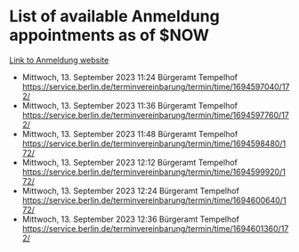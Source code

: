 # List of available Anmeldung appointments as of $NOW
[Link to Anmeldung website](https://service.berlin.de/terminvereinbarung/termin/tag.php?termin=1&anliegen[]=120686&dienstleisterlist=122210,122217,327316,122219,327312,122227,327314,122231,327346,122243,327348,122254,122252,329742,122260,329745,122262,329748,122271,327278,122273,327274,122277,327276,330436,122280,327294,122282,327290,122284,327292,122291,327270,122285,327266,122286,327264,122296,327268,150230,329760,122297,327286,122294,327284,122312,329763,122314,329775,122304,327330,122311,327334,122309,327332,317869,122281,327352,122279,329772,122283,122276,327324,122274,327326,122267,329766,122246,327318,122251,327320,122257,327322,122208,327298,122226,327300&herkunft=http%3A%2F%2Fservice.berlin.de%2Fdienstleistung%2F120686%2F)
- Mittwoch, 13. September 2023 11:24 Bürgeramt Tempelhof https://service.berlin.de/terminvereinbarung/termin/time/1694597040/172/
- Mittwoch, 13. September 2023 11:36 Bürgeramt Tempelhof https://service.berlin.de/terminvereinbarung/termin/time/1694597760/172/
- Mittwoch, 13. September 2023 11:48 Bürgeramt Tempelhof https://service.berlin.de/terminvereinbarung/termin/time/1694598480/172/
- Mittwoch, 13. September 2023 12:12 Bürgeramt Tempelhof https://service.berlin.de/terminvereinbarung/termin/time/1694599920/172/
- Mittwoch, 13. September 2023 12:24 Bürgeramt Tempelhof https://service.berlin.de/terminvereinbarung/termin/time/1694600640/172/
- Mittwoch, 13. September 2023 12:36 Bürgeramt Tempelhof https://service.berlin.de/terminvereinbarung/termin/time/1694601360/172/
